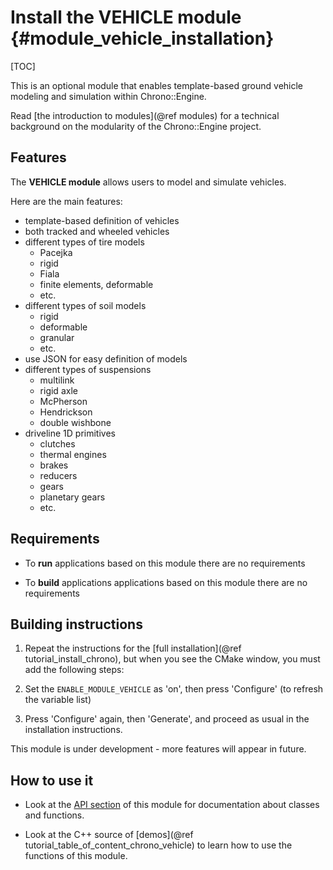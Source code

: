 Install the VEHICLE module   {#module_vehicle_installation}
===============================

[TOC]

This is an optional module that enables template-based ground vehicle 
modeling and simulation within Chrono::Engine.

Read [the introduction to modules](@ref modules) for a technical 
background on the modularity of the Chrono::Engine project.


## Features

The **VEHICLE module** allows users to model and simulate vehicles. 

Here are the main features:

- template-based definition of vehicles
- both tracked and wheeled vehicles
- different types of tire models
	- Pacejka
	- rigid
	- Fiala
	- finite elements, deformable
	- etc.
- different types of soil models
	- rigid
	- deformable
	- granular
	- etc.
- use JSON for easy definition of models
- different types of suspensions
	- multilink
	- rigid axle
	- McPherson
	- Hendrickson
	- double wishbone
- driveline 1D primitives
	- clutches
	- thermal engines
	- brakes
	- reducers
	- gears
	- planetary gears
	- etc.


## Requirements

- To **run** applications based on this module there are no requirements

- To **build** applications applications based on this module there are no requirements


## Building instructions
   
1. Repeat the instructions for the [full installation](@ref tutorial_install_chrono), but when you see 
   the CMake window, you must add the following steps:
   
2. Set the `ENABLE_MODULE_VEHICLE` as 'on', then press 'Configure' (to refresh the variable list) 
	 
3. Press 'Configure' again, then 'Generate', and proceed as usual in the installation instructions.

<div class="ce-info">
 This module is under development - more features will appear in future.
</div>


## How to use it

- Look at the [API section](group__vehicle__module.html) of this module for documentation about classes and functions.

- Look at the C++ source of [demos](@ref tutorial_table_of_content_chrono_vehicle) to learn how to use the functions of this module.
